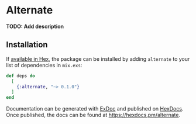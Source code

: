 # Alternate

**TODO: Add description**

## Installation

If [available in Hex](https://hex.pm/docs/publish), the package can be installed
by adding `alternate` to your list of dependencies in `mix.exs`:

```elixir
def deps do
  [
    {:alternate, "~> 0.1.0"}
  ]
end
```

Documentation can be generated with [ExDoc](https://github.com/elixir-lang/ex_doc)
and published on [HexDocs](https://hexdocs.pm). Once published, the docs can
be found at <https://hexdocs.pm/alternate>.

